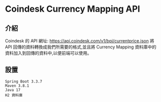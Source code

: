 # Coindesk Currency Mapping API

## 介紹

Coindesk 的 API 網址: https://api.coindesk.com/v1/bpi/currentprice.json
將 API 回傳的資料轉換成我們所需要的格式,並且將 Currency Mapping 資料庫中的資料加入到回傳的資料中,以便前端可以使用。

## 設置
    Spring Boot 3.3.7
    Maven 3.8.1
    Java 17
    H2 資料庫

